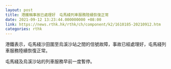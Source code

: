 ```yaml
---
layout: post
title: 港鐵稱事故已處理好　屯馬綫列車服務陸續恢復正常
date: 2021-09-12 13:23:44.000000000 +08:00
link: https://news.rthk.hk/rthk/ch/component/k2/1610185-20210912.htm
categories: rthk
---
```


港鐵表示，屯馬綫沙田圍至烏溪沙站之間的信號故障，事故已經處理好，屯馬綫列車服務陸續恢復正常。

屯馬綫及烏溪沙站的列車服務早前一度暫停。
